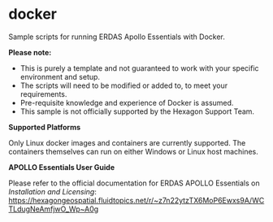 # docker
Sample scripts for running ERDAS Apollo Essentials with Docker.

**Please note:**
* This is purely a template and not guaranteed to work with your specific environment and setup.
* The scripts will need to be modified or added to, to meet your requirements.
* Pre-requisite knowledge and experience of Docker is assumed.
* This sample is not officially supported by the Hexagon Support Team.

**Supported Platforms**

Only Linux docker images and containers are currently supported. The containers themselves can run on either Windows or Linux host machines.

**APOLLO Essentials User Guide**

Please refer to the official documentation for ERDAS APOLLO Essentials on _Installation and Licensing_:
https://hexagongeospatial.fluidtopics.net/r/~z7n22ytzTX6MoP6Ewxs9A/WCTLdugNeAmfjwO_Wp~A0g
